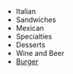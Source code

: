 * Italian
* Sandwiches
* Mexican
* Specialties
* Desserts
* Wine and Beer
* [Burger](add-burger-dish.md)
